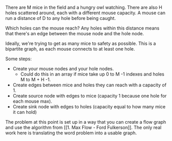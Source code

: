 There are M mice in the field and a hungry owl watching.
There are also H holes scattered around, each with a different mouse capacity.
A mouse can run a distance of D to any hole before being caught.

Which holes can the mouse reach?
Any holes within this distance means that there's an edge between the mouse node and the hole node.

Ideally, we're trying to get as many mice to safety as possible. 
This is a bipartite graph, as each mouse connects to at least one hole.

Some steps:
- Create your mouse nodes and your hole nodes. 
	- Could do this in an array if mice take up 0 to M -1 indexes and holes M to M + H -1.
- Create edges between mice and holes they can reach with a capacity of 1.
- Create source node with edges to mice (capacity 1 because one hole for each mouse max).
- Create sink node with edges to holes (capacity equal to how many mice it can hold)

The problem at this point is set up in a way that you can create a flow graph and use the algorithm from [[1. Max Flow - Ford Fulkerson]]. The only real work here is translating the word problem into a usable graph.